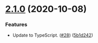 # [2.1.0](https://github.com/thenativeweb/forcedomain/compare/v2.0.1...2.1.0) (2020-10-08)


### Features

* Update to TypeScript. ([#28](https://github.com/thenativeweb/forcedomain/issues/28)) ([5b1d242](https://github.com/thenativeweb/forcedomain/commit/5b1d242ba5a993d97d889a0193bbd6530c4b1ade))
